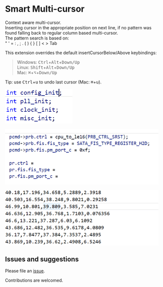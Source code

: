 # Smart Multi-cursor
Context aware multi-cursor.  
Inserting cursor in the appropriate position on next line, if no pattern was found falling back to regular column based multi-cursor.  
The pattern search is based on:  
" ' = : , ; . ( ) { } [ ] < > Tab

This extension overrides the default insertCursorBelow/Above keybindings:  
> Windows: <kbd>Ctrl</kbd>+<kbd>Alt</kbd>+<kbd>Down/Up</kbd>  
> Linux: <kbd>Shift</kbd>+<kbd>Alt</kbd>+<kbd>Down/Up</kbd>  
> Mac: <kbd>⌘</kbd>+<kbd>⌥</kbd>+<kbd>Down/Up</kbd>  

Tip: use <kbd>Ctrl</kbd>+<kbd>u</kbd> to undo last cursor (Mac: <kbd>⌘</kbd>+<kbd>u</kbd>).


![example1](example1.gif "Example 1")


![example3](example3.gif "Example 3")


![example2](example2.gif "Example 2")

## Issues and suggestions
Please file an [issue](https://github.com/idanpa/vscode-smartmulticursor/issues).

Contributions are welcomed.

